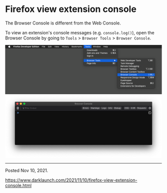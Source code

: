 # Firefox view extension console

The Browser Console is different from the Web Console.

To view an extension's console messages (e.g. `console.log()`), open the Browser Console by going to `Tools` > `Browser Tools` > `Browser Console`.

<img alt="" src="/img/uploads/2021-11/firefox-menu-browser-console.png" />

<img alt="" src="/img/uploads/2021-11/firefox-browser-console.png" />

---

Posted Nov 10, 2021.

https://www.darklaunch.com/2021/11/10/firefox-view-extension-console.html